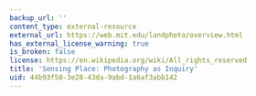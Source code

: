 ```yaml
---
backup_url: ''
content_type: external-resource
external_url: https://web.mit.edu/landphoto/overview.html
has_external_license_warning: true
is_broken: false
license: https://en.wikipedia.org/wiki/All_rights_reserved
title: 'Sensing Place: Photography as Inquiry'
uid: 44b93f50-3e28-43da-9abd-1a6af3abb142
---
```

